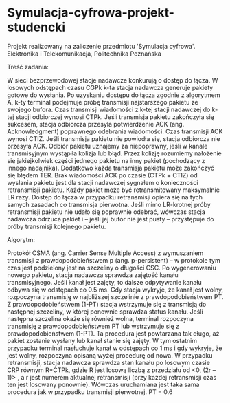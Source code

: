 # Symulacja-cyfrowa-projekt-studencki
Projekt realizowany na zaliczenie przedmiotu 'Symulacja cyfrowa'. Elektronika i Telekomunikacja, Politechnika Poznańska

Treść zadania:

W sieci bezprzewodowej stacje nadawcze konkurują o dostęp do łącza. W losowych odstępach
czasu CGPk k-ta stacja nadawcza generuje pakiety gotowe do wysłania. Po uzyskaniu dostępu do łącza
zgodnie z algorytmem A, k-ty terminal podejmuje próbę transmisji najstarszego pakietu ze swojego
bufora. Czas transmisji wiadomości z k-tej stacji nadawczej do k-tej stacji odbiorczej wynosi CTPk. Jeśli
transmisja pakietu zakończyła się sukcesem, stacja odbiorcza przesyła potwierdzenie ACK (ang.
Acknowledgment) poprawnego odebrania wiadomości. Czas transmisji ACK wynosi CTIZ. Jeśli
transmisja pakietu nie powiodła się, stacja odbiorcza nie przesyła ACK. Odbiór pakietu uznajemy za
niepoprawny, jeśli w kanale transmisyjnym wystąpiła kolizja lub błąd. Przez kolizję rozumiemy
nałożenie się jakiejkolwiek części jednego pakietu na inny pakiet (pochodzący z innego nadajnika).
Dodatkowo każda transmisja pakietu może zakończyć się błędem TER. Brak wiadomości ACK po czasie
(CTPk + CTIZ) od wysłania pakietu jest dla stacji nadawczej sygnałem o konieczności retransmisji
pakietu. Każdy pakiet może być retransmitowany maksymalnie LR razy. Dostęp do łącza w przypadku
retransmisji opiera się na tych samych zasadach co transmisja pierwotna. Jeśli mimo LR-krotnej próby
retransmisji pakietu nie udało się poprawnie odebrać, wówczas stacja nadawcza odrzuca pakiet i – jeśli
jej bufor nie jest pusty – przystępuje do próby transmisji kolejnego pakietu.


Algorytm:

Protokół CSMA (ang. Carrier Sense Multiple Access) z wymuszaniem transmisji z
prawdopodobieństwem p (ang. p-persistent) – w protokole tym czas jest podzielony jest na szczeliny
o długości CSC. Po wygenerowaniu nowego pakietu, stacja nadawcza sprawdza zajętość kanału
transmisyjnego. Jeśli kanał jest zajęty, to dalsze odpytywanie kanału odbywa się w odstępach co 0.5
ms. Gdy stacja wykryje, że kanał jest wolny, rozpoczyna transmisję w najbliższej szczelinie z
prawdopodobieństwem PT. Z prawdopodobieństwem (1-PT) stacja wstrzymuje się z transmisją do
następnej szczeliny, w której ponownie sprawdza status kanału. Jeśli następna szczelina okaże się
również wolna, terminal rozpoczyna transmisję z prawdopodobieństwem PT lub wstrzymuje się z
prawdopodobieństwem (1-PT). Ta procedura jest powtarzana tak długo, aż pakiet zostanie wysłany lub
kanał stanie się zajęty. W tym ostatnim przypadku terminal nasłuchuje kanał w odstępach co 1 ms i
gdy wykryje, że jest wolny, rozpoczyna opisaną wyżej procedurę od nowa. W przypadku retransmisji,
stacja nadawcza sprawdza stan kanału po losowym czasie CRP równym R*CTPk, gdzie R jest losową
liczbą z przedziału od <0, (2r – 1)> , a r jest numerem aktualnej retransmisji (przy każdej retransmisji
czas ten jest losowany ponownie). Wówczas uruchamiana jest taka sama procedura jak w przypadku
transmisji pierwotnej. PT = 0.6
